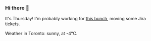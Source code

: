 ### Hi there :wave:

It's Thursday! I'm probably working for [this bunch](https://github.com/kohofinancial), moving some Jira tickets.

Weather in Toronto: sunny, at -4°C.
